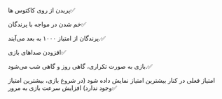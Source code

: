 پریدن از روی کاکتوس ها✅

خم شدن در مواجه با پرندگان✅

پرندگان از امتیاز ۱۰۰۰ به بعد می‌آیند.✅

افزودن صداهای بازی✅

بازی به صورت تکراری، گاهی روز و گاهی شب می‌شود.✅

امتیاز فعلی در کنار بیشترین امتیاز نمایش داده شود (در شروع بازی، بیشترین امتیاز وجود ندارد)
افزایش سرعت بازی به مرور✅
